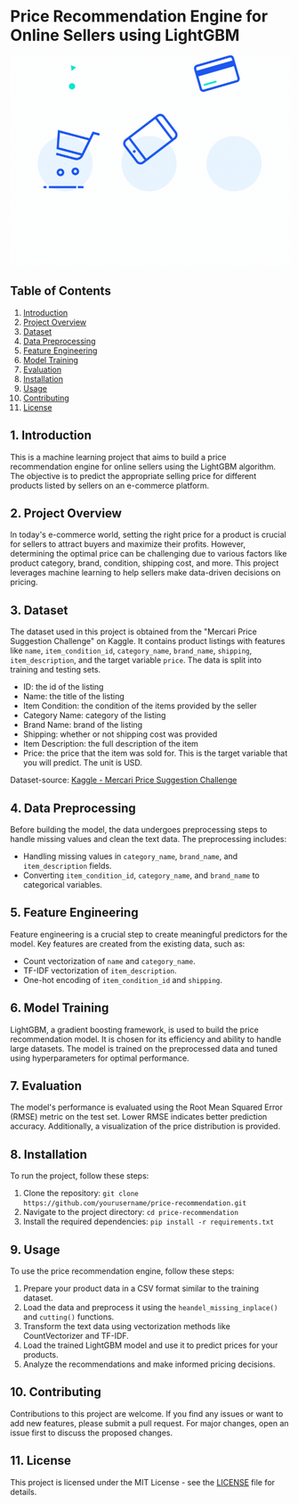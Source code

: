 # Price Recommendation Engine for Online Sellers using LightGBM
![alt text](https://github.com/utkarshh27/Price-Recommendation-for-Online-Sellers/blob/01f1efda01281a9f15e19c82590fbc32c3db37c4/head1.gif?raw=true)

## Table of Contents
1. [Introduction](#Introduction)
2. [Project Overview](#project-overview)
3. [Dataset](#dataset)
4. [Data Preprocessing](#data-preprocessing)
5. [Feature Engineering](#feature-engineering)
6. [Model Training](#model-training)
7. [Evaluation](#evaluation)
8. [Installation](#installation)
9. [Usage](#usage)
10. [Contributing](#contributing)
11. [License](#license)

<a name="Introduction"/>

## 1. Introduction

This is a machine learning project that aims to build a price recommendation engine for online sellers using the LightGBM algorithm. The objective is to predict the appropriate selling price for different products listed by sellers on an e-commerce platform.

<a name="Project-Overview"/>

## 2. Project Overview

In today's e-commerce world, setting the right price for a product is crucial for sellers to attract buyers and maximize their profits. However, determining the optimal price can be challenging due to various factors like product category, brand, condition, shipping cost, and more. This project leverages machine learning to help sellers make data-driven decisions on pricing.

<a name="Dataset"/>

## 3. Dataset

The dataset used in this project is obtained from the "Mercari Price Suggestion Challenge" on Kaggle. It contains product listings with features like `name`, `item_condition_id`, `category_name`, `brand_name`, `shipping`, `item_description`, and the target variable `price`. The data is split into training and testing sets.
* ID: the id of the listing
* Name: the title of the listing
* Item Condition: the condition of the items provided by the seller
* Category Name: category of the listing
* Brand Name: brand of the listing
* Shipping: whether or not shipping cost was provided
* Item Description: the full description of the item
* Price: the price that the item was sold for. This is the target variable that you will predict. The unit is USD.

Dataset-source: [Kaggle - Mercari Price Suggestion Challenge](https://www.kaggle.com/competitions/mercari-price-suggestion-challenge/data)

<a name="Data Preprocessing"/>

## 4. Data Preprocessing

Before building the model, the data undergoes preprocessing steps to handle missing values and clean the text data. The preprocessing includes:
- Handling missing values in `category_name`, `brand_name`, and `item_description` fields.
- Converting `item_condition_id`, `category_name`, and `brand_name` to categorical variables.

<a name="Feature Engineering"/>

## 5. Feature Engineering

Feature engineering is a crucial step to create meaningful predictors for the model. Key features are created from the existing data, such as:
- Count vectorization of `name` and `category_name`.
- TF-IDF vectorization of `item_description`.
- One-hot encoding of `item_condition_id` and `shipping`.

<a name="Model Training"/>

## 6. Model Training

LightGBM, a gradient boosting framework, is used to build the price recommendation model. It is chosen for its efficiency and ability to handle large datasets. The model is trained on the preprocessed data and tuned using hyperparameters for optimal performance.

<a name="Evaluation"/>

## 7. Evaluation

The model's performance is evaluated using the Root Mean Squared Error (RMSE) metric on the test set. Lower RMSE indicates better prediction accuracy. Additionally, a visualization of the price distribution is provided.

<a name="Installation"/>

## 8. Installation

To run the project, follow these steps:
1. Clone the repository: `git clone https://github.com/yourusername/price-recommendation.git`
2. Navigate to the project directory: `cd price-recommendation`
3. Install the required dependencies: `pip install -r requirements.txt`

<a name="Usage"/>

## 9. Usage

To use the price recommendation engine, follow these steps:
1. Prepare your product data in a CSV format similar to the training dataset.
2. Load the data and preprocess it using the `heandel_missing_inplace()` and `cutting()` functions.
3. Transform the text data using vectorization methods like CountVectorizer and TF-IDF.
4. Load the trained LightGBM model and use it to predict prices for your products.
5. Analyze the recommendations and make informed pricing decisions.

<a name="Contributing"/>

## 10. Contributing

Contributions to this project are welcome. If you find any issues or want to add new features, please submit a pull request. For major changes, open an issue first to discuss the proposed changes.

<a name="License"/>

## 11. License

This project is licensed under the MIT License - see the [LICENSE](LICENSE) file for details.
